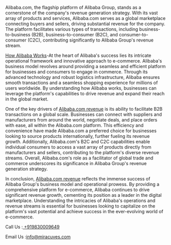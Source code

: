Alibaba.com, the flagship platform of Alibaba Group, stands as a cornerstone of the company's revenue generation strategy. With its vast array of products and services, Alibaba.com serves as a global marketplace connecting buyers and sellers, driving substantial revenue for the company. The platform facilitates various types of transactions, including business-to-business (B2B), business-to-consumer (B2C), and consumer-to-consumer (C2C), contributing significantly to Alibaba Group's revenue stream.

<a href="https://miracuves.com/solutions/alibaba-clone/">How Alibaba Works</a>-At the heart of Alibaba's success lies its intricate operational framework and innovative approach to e-commerce. Alibaba's business model revolves around providing a seamless and efficient platform for businesses and consumers to engage in commerce. Through its advanced technology and robust logistics infrastructure, Alibaba ensures smooth transactions and a seamless shopping experience for millions of users worldwide. By understanding how Alibaba works, businesses can leverage the platform's capabilities to drive revenue and expand their reach in the global market.

One of the key drivers of <a href="https://miracuves.com/product/alibaba-clone-script/">Alibaba.com revenue</a> is its ability to facilitate B2B transactions on a global scale. Businesses can connect with suppliers and manufacturers from around the world, negotiate deals, and place orders with ease, all within the Alibaba.com platform. This efficiency and convenience have made Alibaba.com a preferred choice for businesses looking to source products internationally, further fueling its revenue growth. Additionally, Alibaba.com's B2C and C2C capabilities enable individual consumers to access a vast array of products directly from manufacturers and sellers, contributing to the platform's diverse revenue streams. Overall, Alibaba.com's role as a facilitator of global trade and commerce underscores its significance in Alibaba Group's revenue generation strategy.

In conclusion, <a href="https://miracuves.com/product/alibaba-clone-script/">Alibaba.com revenue</a> reflects the immense success of Alibaba Group's business model and operational prowess. By providing a comprehensive platform for e-commerce, Alibaba continues to drive significant revenue growth, cementing its position as a leader in the digital marketplace. Understanding the intricacies of Alibaba's operations and revenue streams is essential for businesses looking to capitalize on the platform's vast potential and achieve success in the ever-evolving world of e-commerce.

Call Us :<a href="https://miracuves.com/"> +919830009649</a>

Email Us :info@miracuves.com
